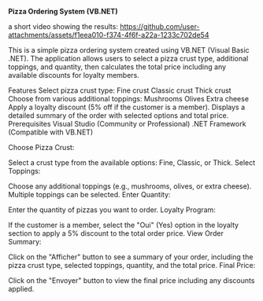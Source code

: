**Pizza Ordering System (VB.NET)**

a short video showing the results: 
https://github.com/user-attachments/assets/f1eea010-f374-4f6f-a22a-1233c702de54

This is a simple pizza ordering system created using VB.NET (Visual Basic .NET). The application allows users to select a pizza crust type, additional toppings, and quantity, then calculates the total price including any available discounts for loyalty members.

Features
Select pizza crust type:
Fine crust
Classic crust
Thick crust
Choose from various additional toppings:
Mushrooms
Olives
Extra cheese
Apply a loyalty discount (5% off if the customer is a member).
Displays a detailed summary of the order with selected options and total price.
Prerequisites
Visual Studio (Community or Professional)
.NET Framework (Compatible with VB.NET)


Choose Pizza Crust:

Select a crust type from the available options: Fine, Classic, or Thick.
Select Toppings:

Choose any additional toppings (e.g., mushrooms, olives, or extra cheese). Multiple toppings can be selected.
Enter Quantity:

Enter the quantity of pizzas you want to order.
Loyalty Program:

If the customer is a member, select the "Oui" (Yes) option in the loyalty section to apply a 5% discount to the total order price.
View Order Summary:

Click on the "Afficher" button to see a summary of your order, including the pizza crust type, selected toppings, quantity, and the total price.
Final Price:

Click on the "Envoyer" button to view the final price including any discounts applied.
